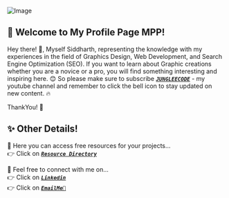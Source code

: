 <!--
**siddharth-jain-singhai/Siddharth-Jain-Singhai** is a ✨ _special_ ✨ repository because its `README.md` (this file) appears on your GitHub profile.
-->

![Image](https://drive.google.com/uc?export=download&id=1Zu3ZYwlFXL_D7LUFyGPJpU9qGW3x0xOv)
## 🌟 Welcome to My Profile Page MPP!
Hey there! 👋,
Myself Siddharth, representing the knowledge with my experiences in the field of Graphics Design, Web Development, and Search Engine Optimization (SEO). If you want to learn about Graphic creations whether you are a novice or a pro, you will find something interesting and inspiring here. 😊 So please make sure to subscribe [*__`JUNGLEECODE`__*](https://www.youtube.com/@jungleecode) - my youtube channel and remember to click the bell icon to stay updated on new content. 🔥  

ThankYou! 🤝

## ✨ Other Details!
💬 Here you can access free resources for your projects...  
👉 Click on [*__`Resource Directory`__*](https://github.com/siddharth-jain-singhai/JungleeCode)

💬 Feel free to connect with me on...  
👉 Click on [*__`Linkedin`__*](https://www.linkedin.com/in/siddharth-jain-singhai/)  
👉 Click on [*__`EmailMe📧`__*](singhaisiddharth58@gmail.com)
